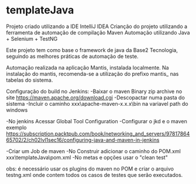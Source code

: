# templateJava

Projeto criado utilizando a IDE IntelliJ IDEA
Crianção do projeto utilizando a ferramenta de automação de compilação Maven
Automação utilizando Java + Selenium + TestNG

Este projeto tem como base o framework de java da Base2 Tecnologia, seguindo as melhores práticas de automação de teste.

Automação realizada na aplicação Mantis, instalada localmente.
Na instalação do mantis, recomenda-se a utilização do prefixo mantis_ nas tabelas do sistema.

Configuração do build no Jenkins:
-Baixar o maven Binary zip archive no site https://maven.apache.org/download.cgi
-Descopactar numa pasta do sistema
-Incluir o caminho xxx\apache-maven-x.x.x\bin na variavel path do windows

-No jenkins Acessar Global Tool Configuration
 -Configurar o jkd e o maven
 exemplo https://subscription.packtpub.com/book/networking_and_servers/9781786465702/2/ch02lvl1sec16/configuring-java-and-maven-in-jenkins
 
-Criar um Job de maven
-No Construir adicionar o caminho do POM.xml xxx\templateJava\pom.xml
-No metas e opções usar o "clean test"

obs: é necessário usar os plugins do maven no POM e criar o arquivo testng.xml onde contem todos os casos de testes que serão executados.


